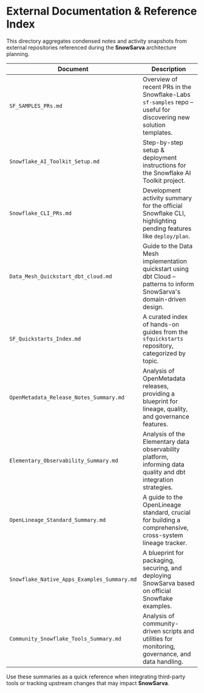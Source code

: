 # External Documentation & Reference Index

This directory aggregates condensed notes and activity snapshots from external repositories referenced during the **SnowSarva** architecture planning.

| Document | Description |
|----------|-------------|
|`SF_SAMPLES_PRs.md`|Overview of recent PRs in the Snowflake-Labs `sf-samples` repo – useful for discovering new solution templates.|
|`Snowflake_AI_Toolkit_Setup.md`|Step-by-step setup & deployment instructions for the Snowflake AI Toolkit project.|
|`Snowflake_CLI_PRs.md`|Development activity summary for the official Snowflake CLI, highlighting pending features like `deploy/plan`.|
|`Data_Mesh_Quickstart_dbt_cloud.md`|Guide to the Data Mesh implementation quickstart using dbt Cloud – patterns to inform SnowSarva's domain-driven design.|
|`SF_Quickstarts_Index.md`|A curated index of hands-on guides from the `sfquickstarts` repository, categorized by topic.|
|`OpenMetadata_Release_Notes_Summary.md`|Analysis of OpenMetadata releases, providing a blueprint for lineage, quality, and governance features.|
|`Elementary_Observability_Summary.md`|Analysis of the Elementary data observability platform, informing data quality and dbt integration strategies.|
|`OpenLineage_Standard_Summary.md`|A guide to the OpenLineage standard, crucial for building a comprehensive, cross-system lineage tracker.|
|`Snowflake_Native_Apps_Examples_Summary.md`|A blueprint for packaging, securing, and deploying SnowSarva based on official Snowflake examples.|
|`Community_Snowflake_Tools_Summary.md`|Analysis of community-driven scripts and utilities for monitoring, governance, and data handling.|

Use these summaries as a quick reference when integrating third-party tools or tracking upstream changes that may impact **SnowSarva**. 